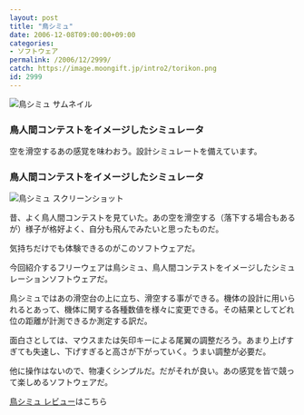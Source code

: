 ```yaml
---
layout: post
title: "鳥シミュ"
date: 2006-12-08T09:00:00+09:00
categories:
- ソフトウェア
permalink: /2006/12/2999/
catch: https://image.moongift.jp/intro2/torikon.png
id: 2999
---
```

 ![鳥シミュ サムネイル](https://image.moongift.jp/intro2/torikon.t.png "鳥シミュ サムネイル")
  

### 鳥人間コンテストをイメージしたシミュレータ
  
空を滑空するあの感覚を味わおう。設計シミュレートを備えています。  
<!--more-->  

### 鳥人間コンテストをイメージしたシミュレータ
  

![鳥シミュ スクリーンショット](https://image.moongift.jp/intro2/torikon.png "鳥シミュ スクリーンショット")

  

昔、よく鳥人間コンテストを見ていた。あの空を滑空する（落下する場合もあるが）様子が格好よく、自分も飛んでみたいと思ったものだ。

  

気持ちだけでも体験できるのがこのソフトウェアだ。

  

今回紹介するフリーウェアは鳥シミュ、鳥人間コンテストをイメージしたシミュレーションソフトウェアだ。

  

鳥シミュではあの滑空台の上に立ち、滑空する事ができる。機体の設計に用いられるとあって、機体に関する各種数値を様々に変更できる。その結果としてどれ位の距離が計測できるか測定する訳だ。

  

面白さとしては、マウスまたは矢印キーによる尾翼の調整だろう。あまり上げすぎても失速し、下げすぎると高さが下がっていく。うまい調整が必要だ。

  

他に操作はないので、物凄くシンプルだ。だがそれが良い。あの感覚を皆で競って楽しめるソフトウェアだ。

  

[鳥シミュ レビュー](http://fw.moongift.jp/review/i-3005.html)はこちら

